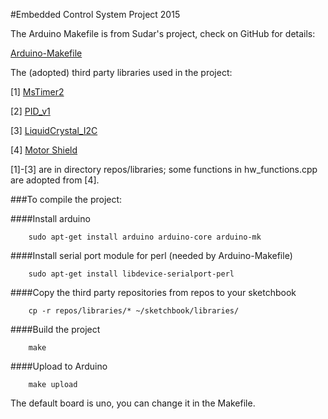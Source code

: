#Embedded Control System Project 2015

The Arduino Makefile is from Sudar's project, check on GitHub for details:

[Arduino-Makefile](https://github.com/sudar/Arduino-Makefile.git)

The (adopted) third party libraries used in the project:

[1] [MsTimer2](http://playground.arduino.cc/Main/MsTimer2)

[2]  [PID_v1](http://playground.arduino.cc/Code/PIDLibrary)

[3] [LiquidCrystal_I2C](https://github.com/marcmerlin/NewLiquidCrystal.git)

[4] [Motor Shield](http://playground.arduino.cc/Main/AdafruitMotorShield)

[1]-[3] are in directory repos/libraries; some functions in hw_functions.cpp are adopted from [4].

###To compile the project:

####Install arduino
```
	sudo apt-get install arduino arduino-core arduino-mk
```

####Install serial port module for perl (needed by Arduino-Makefile)
```
	sudo apt-get install libdevice-serialport-perl
```
####Copy the third party repositories from repos to your sketchbook
```
	cp -r repos/libraries/* ~/sketchbook/libraries/
```
####Build the project
```
	make
```
####Upload to Arduino
```
	make upload
```
The default board is uno, you can change it in the Makefile.
